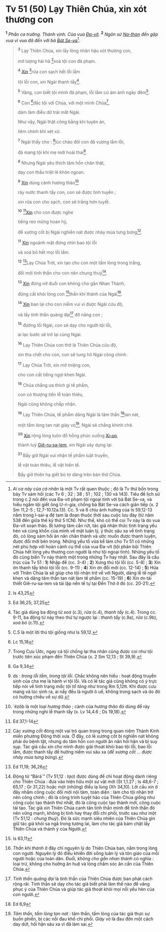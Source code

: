 # Tv 51 (50) Lạy Thiên Chúa, xin xót thương con
<sup><b>1</b></sup> *Phần ca trưởng. Thánh vịnh. Của vua [Đa-vít]().* <sup><b>2</b></sup> *Ngôn sứ [Na-than]() đến gặp vua vì vua đã đến với bà [Bát Se-va]()*[^1-22f6bf8d-d71c-44b0-8f86-ecaafbbb0f6e].

> <sup><b>3</b></sup> Lạy Thiên Chúa, xin lấy lòng nhân hậu xót thương con,
>
> mở lượng hải hà [^1@-22f6bf8d-d71c-44b0-8f86-ecaafbbb0f6e]xoá tội con đã phạm.
>
> <sup><b>4</b></sup> [Xin]() [^2@-22f6bf8d-d71c-44b0-8f86-ecaafbbb0f6e]rửa con sạch hết lỗi lầm
>
> tội lỗi con, xin Ngài thanh tẩy[^2-22f6bf8d-d71c-44b0-8f86-ecaafbbb0f6e].
>
> <sup><b>5</b></sup> Vâng, con biết tội mình đã phạm, lỗi lầm cứ ám ảnh ngày đêm[^3-22f6bf8d-d71c-44b0-8f86-ecaafbbb0f6e].
>
> <sup><b>6</b></sup> Con [^3@-22f6bf8d-d71c-44b0-8f86-ecaafbbb0f6e]đắc tội với Chúa, với một mình Chúa[^4-22f6bf8d-d71c-44b0-8f86-ecaafbbb0f6e],
>
> dám làm điều dữ trái mắt Ngài.
>
> Như vậy, Ngài thật công bằng khi tuyên án,
>
> liêm chính khi xét xử.
>
> <sup><b>7</b></sup> Ngài thấy cho : [^4@-22f6bf8d-d71c-44b0-8f86-ecaafbbb0f6e]lúc chào đời con đã vương lầm lỗi,
>
> đã mang tội khi mẹ mới hoài thai[^5-22f6bf8d-d71c-44b0-8f86-ecaafbbb0f6e].
>
> <sup><b>8</b></sup> Nhưng Ngài yêu thích tâm hồn chân thật,
>
> dạy con thấu triệt lẽ khôn ngoan.
>
> <sup><b>9</b></sup> [Xin]() dùng cành hương thảo[^6-22f6bf8d-d71c-44b0-8f86-ecaafbbb0f6e]
>
> rảy nước thanh tẩy con, con sẽ được tinh tuyền ;
>
> xin rửa con cho sạch, con sẽ trắng hơn tuyết.
>
> <sup><b>10</b></sup> [^5@-22f6bf8d-d71c-44b0-8f86-ecaafbbb0f6e][Xin]() cho con được nghe
>
> tiếng reo mừng hoan hỷ,
>
> để xương cốt bị Ngài nghiền nát được nhảy múa tưng bừng[^7-22f6bf8d-d71c-44b0-8f86-ecaafbbb0f6e].
>
> <sup><b>11</b></sup> [Xin]() ngoảnh mặt đừng nhìn bao tội lỗi
>
> và xoá bỏ hết mọi lỗi lầm.
>
> <sup><b>12</b></sup> [^6@-22f6bf8d-d71c-44b0-8f86-ecaafbbb0f6e]Lạy Chúa Trời, xin tạo cho con một tấm lòng trong trắng,
>
> đổi mới tinh thần cho con nên chung thuỷ[^8-22f6bf8d-d71c-44b0-8f86-ecaafbbb0f6e].
>
> <sup><b>13</b></sup> [Xin]() đừng nỡ đuổi con không cho gần Nhan Thánh,
>
> đừng cất khỏi lòng con [^7@-22f6bf8d-d71c-44b0-8f86-ecaafbbb0f6e]thần khí thánh của Ngài[^9-22f6bf8d-d71c-44b0-8f86-ecaafbbb0f6e].
>
> <sup><b>14</b></sup> [Xin]() ban lại cho con niềm vui vì được Ngài cứu độ,
>
> và lấy tinh thần quảng đại[^10-22f6bf8d-d71c-44b0-8f86-ecaafbbb0f6e] đỡ nâng con ;
>
> <sup><b>15</b></sup> đường lối Ngài, con sẽ dạy cho người tội lỗi,
>
> ai lạc bước sẽ trở lại cùng Ngài.
>
> <sup><b>16</b></sup> Lạy Thiên Chúa con thờ là Thiên Chúa cứu độ,
>
> xin tha chết cho con, con sẽ tung hô Ngài công chính.
>
> <sup><b>17</b></sup> Lạy Chúa Trời, xin mở miệng con,
>
> cho con cất tiếng ngợi khen Ngài.
>
> <sup><b>18</b></sup> Chúa chẳng ưa thích gì tế phẩm,
>
> con có thượng tiến lễ toàn thiêu,
>
> Ngài cũng không chấp nhận.
>
> <sup><b>19</b></sup> Lạy Thiên Chúa, tế phẩm dâng Ngài là tâm thần [^8@-22f6bf8d-d71c-44b0-8f86-ecaafbbb0f6e]tan nát,
>
> một tấm lòng tan nát giày vò[^11-22f6bf8d-d71c-44b0-8f86-ecaafbbb0f6e], Ngài sẽ chẳng khinh chê.
>
> <sup><b>20</b></sup> [Xin]() rộng lòng tuôn đổ hồng phúc xuống [Xi-on](),
>
> thành luỹ [Giê-ru-sa-lem](), xin Ngài xây dựng lại.
>
> <sup><b>21</b></sup> Bấy giờ Ngài vui nhận tế phẩm luật truyền,
>
> lễ vật toàn thiêu, lễ vật hiến tế.
>
> Bấy giờ thiên hạ giết bò tơ dâng trên bàn thờ Chúa.

[^1-22f6bf8d-d71c-44b0-8f86-ecaafbbb0f6e]: *Ai ca này của cá nhân* là một Tv rất quen thuộc ; đó là Tv thứ bốn trong bảy Tv sám hối (các Tv 6 ; 32 ; 38 ; 51 ; 102 ; 130 và 143). Tiêu đề lịch sử trong c.2 nói đến vua Đa-vít phạm tội ngoại tình với bà Bát Se-va, và hiểu ngầm tội giết ông U-ri-gia, chồng bà Bát Se-va cách gián tiếp (x. 2 Sm 11,2-5 ; 12,7-10.12a.13). Cc. 5 và 6 chịu ảnh hưởng của Is 59,12-13 nằm trong I-sai-a đệ tam là đoạn thuộc thời sau cuộc lưu đày (từ năm 538 đến giữa thế kỷ thứ 5 tCN). Như thế, khó có thể coi Tv này là do vua Đa-vít soạn thảo. Bị lương tâm cắn rứt, tác giả nhận thức tình trạng yếu hèn và cùng khốn của mình về mặt luân lý, ý thức sâu xa về tình trạng đó, có lòng sám hối ăn năn chân thành và ước muốn được thanh luyện, được đổi mới bên trong. Những yếu tố vừa kể làm cho Tv 51 có những nét phù hợp với hoàn cảnh cụ thể của vua Đa-vít (tội phản bội Thiên Chúa hết lòng yêu thương con người là như tội ngoại tình). Những yếu tố đó cũng biến Tv này thành một trong những Tv hay nhất. Sau đây là cấu trúc của Tv 51 : **1**) Nhập đề (cc. 3-4) ; **2**) Xưng thú tội lỗi (cc. 5-8) ; **3**) Xin ơn thanh tẩy khỏi tội lỗi (cc. 9-11) ; **4**) Xin ơn đổi mới (cc. 12-14) ; **5**) Hứa với Thiên Chúa là sẽ giúp cho tội nhân trở về với Người, dâng lễ tế ngợi khen và dâng tâm thần tan nát làm tế phẩm (cc. 15-19) ; **6**) Xin ơn tái thiết Giê-ru-sa-lem và tái lập nền tế tự tại Đền Thờ ở đó (cc. 20-21).
[^2-22f6bf8d-d71c-44b0-8f86-ecaafbbb0f6e]: Tác giả dùng ba động từ *xoá* (c.3), *rửa* (c.4), *thanh tẩy* (c.4). Trong cc. 9-11, ba động từ này theo thứ tự ngược lại : *thanh tẩy* (c.9a), *rửa* (c.9b), *xoá bỏ* (c.11).
[^3-22f6bf8d-d71c-44b0-8f86-ecaafbbb0f6e]: C.5 là một lời thú tội giống như Is 59,12.
[^4-22f6bf8d-d71c-44b0-8f86-ecaafbbb0f6e]: Trong Cựu Ước, ngay cả tội chống lại tha nhân cũng được coi như tội trước tiên xúc phạm đến Thiên Chúa (x. 2 Sm 12,13 ; St 39,9).
[^5-22f6bf8d-d71c-44b0-8f86-ecaafbbb0f6e]: ds : *trong lỗi lầm, trong tội lỗi*. Chắc không nên hiểu : hoạt động truyền sinh của cha mẹ là hành vi tội lỗi. Và có lẽ tác giả cũng không có ý trực tiếp nói về tình trạng *mắc tội tổ tông* như trong Rm 5,12tt. Khi được cưu mang và lúc sinh ra, ai nấy đều là người ô uế, không trong sạch và do đó có hướng chiều về sự dữ.
[^6-22f6bf8d-d71c-44b0-8f86-ecaafbbb0f6e]: ´ëzôb là một loại *hương thảo* ; cành của *hương thảo* đó dùng để rảy trong những nghi lễ thanh tẩy (x. Lv 14,4.6 ; Ds 19,18).
[^7-22f6bf8d-d71c-44b0-8f86-ecaafbbb0f6e]: Các *xương cốt* đóng một vai trò quan trọng trong quan niệm Thánh Kinh miền phương Đông thời xưa. Ở đây, có lẽ xương cốt bị nghiền nát không phải do bệnh tật, nhưng do tâm hồn con người ăn năn hối hận và bị suy sụp. Tác giả cầu xin cho mình được giải thoát khỏi bao tội lỗi, bao lỗi lầm, được thanh tẩy để hưởng niềm vui sâu xa (*để xương cốt ... được nhảy múa tưng bừng*).
[^8-22f6bf8d-d71c-44b0-8f86-ecaafbbb0f6e]: Động từ “Bárá´” (Tv 51,12 : *tạo*) được dùng để chỉ hoạt động dành riêng cho Thiên Chúa : đưa vào hiện hữu một sự vật mới (St 1,1.27 ; Is 48,6-7 ; 65,17 ; Gr 31,22) hoặc một (những) điều lạ lùng (Xh 34,10). Lời cầu xin ở đây nhắm công cuộc đổi mới nội tâm, toàn diện : làm cho tội nhân trở nên công chính ; đó là công trình tuyệt hảo của Thiên Chúa giống như công cuộc tạo thành thứ nhất, đó là công cuộc tạo thành mới, công cuộc tái tạo. Tác giả xin Thiên Chúa canh tân tinh thần mình để tinh thần đó nên vững mạnh, không bị tính hay thay đổi chi phối, trước sau như một (Tv 51,12 : *chung thuỷ*). Đó là sức mạnh siêu nhiên của Thiên Chúa gìn giữ tác giả khỏi sa ngã trong tương lai, làm cho tác giả bám chặt lấy Thiên Chúa và thánh ý của Người.
[^9-22f6bf8d-d71c-44b0-8f86-ecaafbbb0f6e]: *Thần khí thánh* ở đây chỉ nguyên lý do Thiên Chúa ban, nằm trong lòng con người. Nguyên lý đó điều khiển đời sống luân lý và tôn giáo của mỗi người hoặc của toàn dân. *Đuổi, không cho gần nhan thánh* có nghĩa : loại trừ, không cho hưởng ân huệ và lòng chăm sóc ân cần của Thiên Chúa.
[^10-22f6bf8d-d71c-44b0-8f86-ecaafbbb0f6e]: *Tinh thần quảng đại* là tinh thần của Thiên Chúa được ban phát cách rộng rãi. Tinh thần sẽ dạy cho tác giả biết phải làm thế nào để vâng phục ý của Thiên Chúa và giúp tác giả thoát khỏi mọi nỗi yếu hèn của con người.
[^11-22f6bf8d-d71c-44b0-8f86-ecaafbbb0f6e]: *Tâm thần, tấm lòng tan nát* : tâm thần, tấm lòng của tác giả thực sự buồn phiền, bị các nỗi đau khổ chi phối. *Giày vò* là đau đớn một cách day dứt, hối hận sâu xa vì đã làm sai.
[^1@-22f6bf8d-d71c-44b0-8f86-ecaafbbb0f6e]: Is 43,25
[^2@-22f6bf8d-d71c-44b0-8f86-ecaafbbb0f6e]: Ed 36,25; 37,25
[^3@-22f6bf8d-d71c-44b0-8f86-ecaafbbb0f6e]: Lc 15,18
[^4@-22f6bf8d-d71c-44b0-8f86-ecaafbbb0f6e]: Ga 9,34
[^5@-22f6bf8d-d71c-44b0-8f86-ecaafbbb0f6e]: Ed 37,1-14
[^6@-22f6bf8d-d71c-44b0-8f86-ecaafbbb0f6e]: Ed 11,19; 36,26
[^7@-22f6bf8d-d71c-44b0-8f86-ecaafbbb0f6e]: Is 63,11
[^8@-22f6bf8d-d71c-44b0-8f86-ecaafbbb0f6e]: Ed 6,9